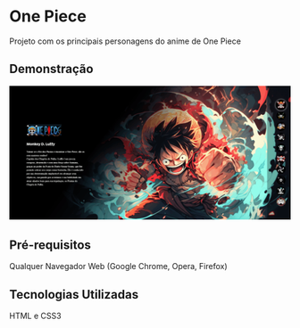 # One Piece 

Projeto com os principais personagens do anime de One Piece 

## Demonstração

<img src="src/images/One Piece.gif" alt="Roronoa Zoro"> 

## Pré-requisitos

Qualquer Navegador Web (Google Chrome, Opera, Firefox)

## Tecnologias Utilizadas

HTML e CSS3
